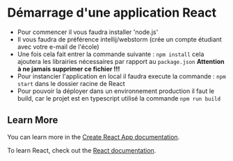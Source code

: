 # Démarrage d'une application React

- Pour commencer il vous faudra installer 'node.js'
- Il vous faudra de préférence intellij/webstorm (crée un compte étudiant avec votre e-mail de l'école)
- Une fois cela fait entrer la commande suivante : `npm install` cela ajoutera les librairies nécessaires par rapport au `package.json` 
 **Attention à ne jamais supprimer ce fichier !!!**  
- Pour instancier l'application en local il faudra execute la commande : `npm start` dans le dossier racine de React
- Pour pouvoir la déployer dans un environnement production il faut le build, car le projet est en typescript utilisé la commande `npm run build`

## Learn More

You can learn more in the [Create React App documentation](https://facebook.github.io/create-react-app/docs/getting-started).

To learn React, check out the [React documentation](https://reactjs.org/).
